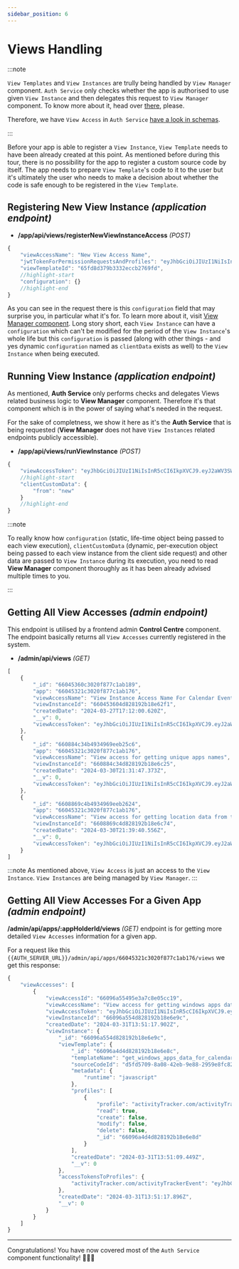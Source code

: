 ```yaml
---
sidebar_position: 6
---
```


# Views Handling

:::note

`View Templates` and `View Instances` are trully being handled by `View Manager` component. `Auth Service` only checks whether the app is authorised to use given `View Instance` and then delegates this request to `View Manager` component. To know more about it, head over [there](../view-manager/introduction), please.

Therefore, we have `View Access` in `Auth Service` [have a look in schemas](./schemas).

:::

Before your app is able to register a `View Instance`, `View Template` needs to have been already created at this point. As mentioned before during this tour, there is no possibility for the app to register a custom source code by itself. The app needs to prepare `View Template`'s code to it to the user but it's ultimately the user who needs to make a decision about whether the code is safe enough to be registered in the `View Template`.

## Registering New View Instance *(application endpoint)*

- **/app/api/views/registerNewViewInstanceAccess** *(POST)*

```js title="Body of the request"
{
    "viewAccessName": "New View Access Name",
    "jwtTokenForPermissionRequestsAndProfiles": "eyJhbGciOiJIUzI1NiIsInR5cCI6IkpXVCJ9.eyJhcHBJZCI6IjY2MDQyZTkwYzMwMjBmODc3YzFhYjEzOSIsIm5hbWVEZWZpbmVkQnlVc2VyIjoidGVzdGluZyIsIm5hbWVEZWZpbmVkQnlBcHAiOiJhcHBsaWNhdGlvbi5jb20iLCJpYXQiOjE3MTE1NTAxMDMsImV4cCI6MTExNzg4MzAxMDN9.qW2kUn0DvXMaGxnAvMVAZS8crAWh8f9OT1wXsis38aU",
    "viewTemplateId": "65fd8d379b3332eccb2769fd",
    //highlight-start
    "configuration": {}
    //highlight-end
}
```

As you can see in the request there is this `configuration` field that may surprise you, in particular what it's for. To learn more about it, visit [View Manager component](../view-manager/introduction). Long story short, each `View Instance` can have a `configuration` which can't be modified for the period of the `View Instance`'s whole life but this `configuration` is passed (along with other things - and yes dynamic `configuration` named as `clientData` exists as well) to the `View Instance` when being executed.

## Running View Instance *(application endpoint)*

As mentioned, **Auth Service** only performs checks and delegates Views related business logic to **View Manager** component. Therefore it's that component which is in the power of saying what's needed in the request.

For the sake of completness, we show it here as it's the **Auth Service** that is being requested (**View Manager** does not have `View Instances` related endpoints publicly accessible).

- **/app/api/views/runViewInstance** *(POST)*

```js title="Example Request Body"
{
    "viewAccessToken": "eyJhbGciOiJIUzI1NiIsInR5cCI6IkpXVCJ9.eyJ2aWV3SW5zdGFuY2VJZCI6IjY1ZmRjMzBiM2VjZGEzMDA0NTFmYTVjZCIsImFwcElkIjoiNjVmZGMyZmQ5MDI2OTUyZjRhMzJlMTVhIiwiYXV0aFNlcnZpY2VWaWV3QWNjZXNzSWQiOiI2NWZkYzMwYjkwMjY5NTJmNGEzMmUxNmQiLCJpYXQiOjE3MTExMjk4NzYsImV4cCI6MTExNzg0MDk4NzZ9.pBiJnWjPCHZV-bf_0FPhs2H0RETB-VEfy7HyVOvVw6c",
    //highlight-start
    "clientCustomData": {
        "from": "new"
    }
    //highlight-end
}
```

:::note

To really know how `configuration` (static, life-time object being passed to each view execution), `clientCustomData` (dynamic, per-execution object being passed to each view instance from the client side request) and other data are passed to `View Instance` during its execution, you need to read **View Manager** component thoroughly as it has been already advised multiple times to you.

:::

## Getting All View Accesses *(admin endpoint)*

This endpoint is utilised by a frontend admin **Control Centre** component. The endpoint basically returns all `View Accesses` currently registered in the system.

- **/admin/api/views** *(GET)*

```js title="200 - OK Response"
[
    {
        "_id": "66045360c3020f877c1ab189",
        "app": "66045321c3020f877c1ab176",
        "viewAccessName": "View Instance Access Name For Calendar Events Fetching Based On Selected Week",
        "viewInstanceId": "660453604d828192b18e62f1",
        "createdDate": "2024-03-27T17:12:00.620Z",
        "__v": 0,
        "viewAccessToken": "eyJhbGciOiJIUzI1NiIsInR5cCI6IkpXVCJ9.eyJ2aWV3SW5zdGFuY2VJZCI6IjY2MDQ1MzYwNGQ4MjgxOTJiMThlNjJmMSIsImFwcElkIjoiNjYwNDUzMjFjMzAyMGY4NzdjMWFiMTc2IiwiYXV0aFNlcnZpY2VWaWV3QWNjZXNzSWQiOiI2NjA0NTM2MGMzMDIwZjg3N2MxYWIxODkiLCJpYXQiOjE3MTE1NTk1MjAsImV4cCI6MTExNzg4Mzk1MjB9.Ekx_M3nAvpzv3sGeTFTwlvjQVDXfb3F75d06AyQtqo8"
    },
    {
        "_id": "660884c34b4934969eeb25c6",
        "app": "66045321c3020f877c1ab176",
        "viewAccessName": "View access for getting unique apps names",
        "viewInstanceId": "660884c34d828192b18e6c25",
        "createdDate": "2024-03-30T21:31:47.373Z",
        "__v": 0,
        "viewAccessToken": "eyJhbGciOiJIUzI1NiIsInR5cCI6IkpXVCJ9.eyJ2aWV3SW5zdGFuY2VJZCI6IjY2MDg4NGMzNGQ4MjgxOTJiMThlNmMyNSIsImFwcElkIjoiNjYwNDUzMjFjMzAyMGY4NzdjMWFiMTc2IiwiYXV0aFNlcnZpY2VWaWV3QWNjZXNzSWQiOiI2NjA4ODRjMzRiNDkzNDk2OWVlYjI1YzYiLCJpYXQiOjE3MTE4MzQzMDcsImV4cCI6MTExNzkxMTQzMDd9.sdDE9WLVwFnywlYkjGKCOJUQPIBIUfPi_zneydtaY_o"
    },
    {
        "_id": "6608869c4b4934969eeb2624",
        "app": "66045321c3020f877c1ab176",
        "viewAccessName": "View access for getting location data from the android app",
        "viewInstanceId": "6608869c4d828192b18e6c74",
        "createdDate": "2024-03-30T21:39:40.556Z",
        "__v": 0,
        "viewAccessToken": "eyJhbGciOiJIUzI1NiIsInR5cCI6IkpXVCJ9.eyJ2aWV3SW5zdGFuY2VJZCI6IjY2MDg4NjljNGQ4MjgxOTJiMThlNmM3NCIsImFwcElkIjoiNjYwNDUzMjFjMzAyMGY4NzdjMWFiMTc2IiwiYXV0aFNlcnZpY2VWaWV3QWNjZXNzSWQiOiI2NjA4ODY5YzRiNDkzNDk2OWVlYjI2MjQiLCJpYXQiOjE3MTE4MzQ3ODAsImV4cCI6MTExNzkxMTQ3ODB9.MqSsVSnDdVQAFUYFESx3hruCYn1dIIbOqP2GMuwi7cE"
    }
]
```

:::note
As mentioned above, `View Access` is just an access to the `View Instance`. `View Instances` are being managed by `View Manager`.
:::

## Getting All View Accesses For a Given App *(admin endpoint)*

**/admin/api/apps/:appHolderId/views** *(GET)* endpoint is for getting more detailed `View Accesses` information for a given app.

For a request like this `{{AUTH_SERVER_URL}}/admin/api/apps/66045321c3020f877c1ab176/views` we get this response:

```js title="200 - OK Response"
{
    "viewAccesses": [
        {
            "viewAccessId": "66096a55495e3a7c8e05cc19",
            "viewAccessName": "View access for getting windows apps data",
            "viewAccessToken": "eyJhbGciOiJIUzI1NiIsInR5cCI6IkpXVCJ9.eyJ2aWV3SW5zdGFuY2VJZCI6IjY2MDk2YTU1NGQ4MjgxOTJiMThlNmU5YyIsImFwcElkIjoiNjYwNDUzMjFjMzAyMGY4NzdjMWFiMTc2IiwiYXV0aFNlcnZpY2VWaWV3QWNjZXNzSWQiOiI2NjA5NmE1NTQ5NWUzYTdjOGUwNWNjMTkiLCJpYXQiOjE3MTIwOTk2MDQsImV4cCI6MTExNzkzNzk2MDR9.vleXBOO4Q7-tbVcwrTU_D08SpSxSv_C222DnWYwfvZw",
            "viewInstanceId": "66096a554d828192b18e6e9c",
            "createdDate": "2024-03-31T13:51:17.902Z",
            "viewInstance": {
                "_id": "66096a554d828192b18e6e9c",
                "viewTemplate": {
                    "_id": "66096a4d4d828192b18e6e8c",
                    "templateName": "get_windows_apps_data_for_calendar_view_template",
                    "sourceCodeId": "d5fd5709-8a08-42eb-9e88-2959e8fc82b2",
                    "metadata": {
                        "runtime": "javascript"
                    },
                    "profiles": [
                        {
                            "profile": "activityTracker.com/activityTrackerEvent",
                            "read": true,
                            "create": false,
                            "modify": false,
                            "delete": false,
                            "_id": "66096a4d4d828192b18e6e8d"
                        }
                    ],
                    "createdDate": "2024-03-31T13:51:09.449Z",
                    "__v": 0
                },
                "accessTokensToProfiles": {
                    "activityTracker.com/activityTrackerEvent": "eyJhbGciOiJIUzI1NiIsInR5cCI6IkpXVCJ9.eyJkYXRhQWNjZXNzUGVybWlzc2lvbklkIjoiNjYwOTZhNTU0OTVlM2E3YzhlMDVjYzE1IiwiYXBwSWQiOiI2NjA0NTMyMWMzMDIwZjg3N2MxYWIxNzYiLCJwZXJtaXNzaW9uIjp7InByb2ZpbGUiOiJhY3Rpdml0eVRyYWNrZXIuY29tL2FjdGl2aXR5VHJhY2tlckV2ZW50IiwicmVhZCI6dHJ1ZSwiY3JlYXRlIjpmYWxzZSwibW9kaWZ5IjpmYWxzZSwiZGVsZXRlIjpmYWxzZX0sImNyZWF0ZWREYXRlIjoiMjAyNC0wMy0zMVQxMzo1MToxNy44ODVaIiwiYXBwcm92ZWREYXRlIjpudWxsLCJleHBpcmF0aW9uRGF0ZSI6bnVsbCwiaWF0IjoxNzExODkzMDc3LCJleHAiOjExMTc5MTczMDc3fQ.m88oLlyu3T0GGUX4_6tICWU2GhBQb6AXpJZepdmuPSI"
                },
                "createdDate": "2024-03-31T13:51:17.896Z",
                "__v": 0
            }
        }
    ]
}
```
---

Congratulations! You have now covered most of the `Auth Service` component functionality! 🎉🎉🎉